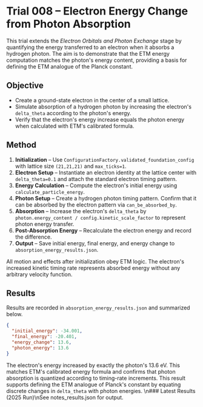 # Trial 008 – Electron Energy Change from Photon Absorption

This trial extends the *Electron Orbitals and Photon Exchange* stage by quantifying the energy transferred to an electron when it absorbs a hydrogen photon. The aim is to demonstrate that the ETM energy computation matches the photon's energy content, providing a basis for defining the ETM analogue of the Planck constant.

## Objective
- Create a ground-state electron in the center of a small lattice.
- Simulate absorption of a hydrogen photon by increasing the electron's `delta_theta` according to the photon's energy.
- Verify that the electron's energy increase equals the photon energy when calculated with ETM's calibrated formula.

## Method
1. **Initialization** – Use `ConfigurationFactory.validated_foundation_config` with lattice size `(21,21,21)` and `max_ticks=1`.
2. **Electron Setup** – Instantiate an electron identity at the lattice center with `delta_theta=0.1` and attach the standard electron timing pattern.
3. **Energy Calculation** – Compute the electron's initial energy using `calculate_particle_energy`.
4. **Photon Setup** – Create a hydrogen photon timing pattern. Confirm that it can be absorbed by the electron pattern via `can_be_absorbed_by`.
5. **Absorption** – Increase the electron's `delta_theta` by `photon.energy_content / config.kinetic_scale_factor` to represent photon energy transfer.
6. **Post-Absorption Energy** – Recalculate the electron energy and record the difference.
7. **Output** – Save initial energy, final energy, and energy change to `absorption_energy_results.json`.

All motion and effects after initialization obey ETM logic. The electron's increased kinetic timing rate represents absorbed energy without any arbitrary velocity function.

## Results
Results are recorded in `absorption_energy_results.json` and summarized below.

```json
{
  "initial_energy": -34.001,
  "final_energy": -20.401,
  "energy_change": 13.6,
  "photon_energy": 13.6
}
```

The electron's energy increased by exactly the photon's 13.6&nbsp;eV. This matches ETM's calibrated energy formula and confirms that photon absorption is quantized according to timing-rate increments. This result supports defining the ETM analogue of Planck's constant by equating discrete changes in `delta_theta` with photon energies.
\n### Latest Results (2025 Run)\nSee notes_results.json for output.
